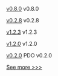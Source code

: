 
[v0.8.0](https://github.com/hyperledger/aries-acapy-docs/releases/tag/v0.8.0) v0.8.0

[v0.2.8](https://github.com/hyperledger/aries-askar/releases/tag/v0.2.8) v0.2.8

[v1.2.3](https://github.com/hyperledger/firefly-tokens-erc20-erc721/releases/tag/v1.2.3) v1.2.3

[v1.2.0](https://github.com/hyperledger/cacti/releases/tag/v1.2.0) v1.2.0

[v0.2.0](https://github.com/hyperledger-labs/private-data-objects/releases/tag/v0.2.0) PDO v0.2.0


[See more >>>](https://start-here.hyperledger.org/releases)

